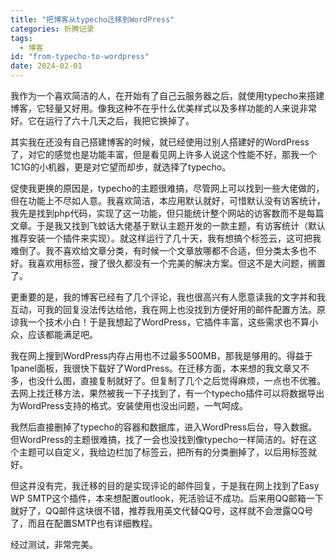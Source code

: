 ```yaml
---
title: "把博客从typecho迁移到WordPress"
categories: 折腾记录
tags:
  - 博客
id: "from-typecho-to-wordpress"
date: 2024-02-01
---
```


我作为一个喜欢简洁的人，在开始有了自己云服务器之后，就使用typecho来搭建博客，它轻量又好用。像我这种不在乎什么优美样式以及多样功能的人来说非常好。它在运行了六十几天之后，我把它换掉了。

其实我在还没有自己搭建博客的时候，就已经使用过别人搭建好的WordPress了，对它的感觉也是功能丰富，但是看见网上许多人说这个性能不好，那我一个1C1G的小机器，更是对它望而却步，就选择了typecho。

促使我更换的原因是，typecho的主题很难搞，尽管网上可以找到一些大佬做的，但在功能上不尽如人意。我喜欢简洁，本应用默认就好，可惜默认没有访客统计，我先是找到php代码，实现了这一功能，但只能统计整个网站的访客数而不是每篇文章。于是我又找到飞蚊话大佬基于默认主题开发的一款主题，有访客统计（默认推荐安装一个插件来实现）。就这样运行了几十天，我有想搞个标签云，这可把我难倒了。我不喜欢给文章分类，有时候一个文章放哪都不合适，但分类太多也不好。我喜欢用标签，搜了很久都没有一个完美的解决方案。但这不是大问题，搁置了。

更重要的是，我的博客已经有了几个评论，我也很高兴有人愿意读我的文字并和我互动，可我的回复没法传达给他，我在网上也没找到方便好用的邮件配置方法。原谅我一个技术小白！于是我想起了WordPress，它插件丰富，这些需求也不算小众，应该都能满足吧。

我在网上搜到WordPress内存占用也不过最多500MB，那我是够用的。得益于1panel面板，我很快下载好了WordPress。在迁移方面，本来想的我文章又不多，也没什么图，直接复制就好了。但复制了几个之后觉得麻烦，一点也不优雅。去网上找迁移方法，果然被我一下子找到了，有一个typecho插件可以将数据导出为WordPress支持的格式。安装使用也没出问题，一气呵成。

我然后直接删掉了typecho的容器和数据库，进入WordPress后台，导入数据。但WordPress的主题很难搞，找了一会也没找到像typecho一样简洁的。好在这个主题可以自定义，我给边栏加了标签云，把所有的分类删掉了，以后用标签就好。

但这并没有完，我迁移的目的是实现评论的邮件回复，于是我在网上找到了Easy WP SMTP这个插件，本来想配置outlook，死活验证不成功。后来用QQ邮箱一下就好了，QQ邮件这块很不错，推荐我用英文代替QQ号，这样就不会泄露QQ号了，而且在配置SMTP也有详细教程。

经过测试，非常完美。
